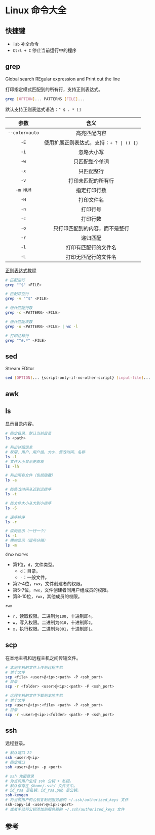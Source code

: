 # Linux 命令大全


<!--more-->

## 快捷键

- `Tab` 补全命令
- `Ctrl + C` 停止当前运行中的程序

## grep

Global search REgular expression and Print out the line

打印指定模式匹配到的所有行，支持正则表达式。

```bash
grep [OPTION]... PATTERNS [FILE]...
```

默认支持正则表达式语法：`^ $ . * []`

|参数|含义|
|:---:|:---:|
|`--color=auto`|高亮匹配内容|
|`-E`|使用扩展正则表达式，支持：`+ ? \| () {}`|
|`-i`|忽略大小写|
|`-w`|只匹配整个单词|
|`-x`|只匹配整行|
|`-v`|打印未匹配的所有行|
|`-m NUM`|指定打印行数|
|`-H`|打印文件名|
|`-n`|打印行号|
|`-c`|打印行数|
|`-o`|只打印匹配到的内容，而不是整行|
|`-r`|递归匹配|
|`-l`|打印有匹配行的文件名|
|`-L`|打印无匹配行的文件名|

[正则表达式教程](../正则表达式教程/)

```bash
# 匹配空行
grep "^$" <FILE>

# 匹配非空行
grep -v "^$" <FILE>

# 统计匹配行数
grep -c <PATTERN> <FILE>

# 统计匹配次数
grep -o <PATTERN> <FILE> | wc -l

# 打印注释行
grep "^#.*" <FILE>
```

## sed

Stream EDitor



```bash
sed [OPTION]... {script-only-if-no-other-script} [input-file]...
```



## awk

## ls

显示目录内容。

```bash
# 指定目录，默认当前目录
ls <path>

# 列出详细信息
# 权限、用户、用户组、大小、修改时间、名称
ls -l
# 文件大小显示更直观
ls -lh

# 列出所有文件（包括隐藏）
ls -a

# 按修改时间从近到远排序
ls -t

# 按文件大小从大到小排序
ls -S

# 逆序排序
ls -r

# 纵向显示（一行一个）
ls -1
# 横向显示（逗号分隔）
ls -m
```

`drwxrwxrwx`

- 第1位，`d`，文件类型。
    - `d`：目录。
    - `-`：一般文件。
- 第2-4位，`rwx`，文件创建者的权限。
- 第5-7位，`rwx`，文件创建者同用户组成员的权限。
- 第8-10位，`rwx`，其他成员的权限。

`rwx`

- `r`，读取权限。二进制为`100`，十进制即`4`。
- `w`，写入权限。二进制为`010`，十进制即`2`。
- `x`，执行权限。二进制为`001`，十进制即`1`。

## scp

在本地主机和远程主机之间传输文件。

```bash
# 本地主机的文件上传到远程主机
# 单个文件
scp <file> <user>@<ip>:<path> -P <ssh_port>
# 目录
scp -r <folder> <user>@<ip>:<path> -P <ssh_port>

# 远程主机的文件下载到本地主机
# 单个文件
scp <user>@<ip>:<file> <path> -P <ssh_port>
# 目录
scp -r <user>@<ip>:<folder> <path> -P <ssh_port>
```

## ssh

远程登录。

```bash
# 默认端口 22
ssh <user>@<ip>
# 指定端口
ssh <user>@<ip> -p <port>

# ssh 免密登录
# 为当前用户生成 ssh 公钥 + 私钥。
# 默认保存在 $home/.ssh/ 文件夹中。
# id_rsa 是私钥，id_rsa.pub 是公钥。
ssh-keygen
# 将当前用户的公钥复制到服务器的 ~/.ssh/authorized_keys 文件
ssh-copy-id <user>@<ip>:<port>
# 或者手动将公钥添加到服务器的 ~/.ssh/authorized_keys 文件
```

## 参考


